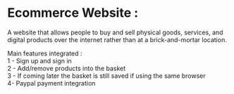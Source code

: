 # Ecommerce Website :

A website that allows people to buy and sell physical goods, services, and digital products over the internet rather than at a brick-and-mortar location. 

Main features integrated : <br>
1 - Sign up and sign in <br>
2 - Add/remove products into the basket <br>
3 - If coming later the basket is still saved if using the same browser <br>
4- Paypal payment integration <br>
